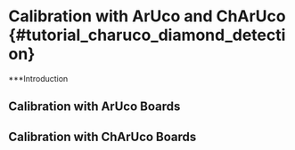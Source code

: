 Calibration with ArUco and ChArUco {#tutorial_charuco_diamond_detection}
==============================

***Introduction

Calibration with ArUco Boards
------


Calibration with ChArUco Boards
------

